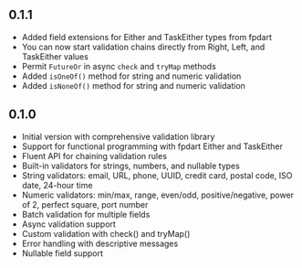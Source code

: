 ## 0.1.1

- Added field extensions for Either and TaskEither types from fpdart
- You can now start validation chains directly from Right, Left, and TaskEither values
- Permit `FutureOr` in async `check` and `tryMap` methods
- Added `isOneOf()` method for string and numeric validation
- Added `isNoneOf()` method for string and numeric validation

## 0.1.0

- Initial version with comprehensive validation library
- Support for functional programming with fpdart Either and TaskEither
- Fluent API for chaining validation rules
- Built-in validators for strings, numbers, and nullable types
- String validators: email, URL, phone, UUID, credit card, postal code, ISO date, 24-hour time
- Numeric validators: min/max, range, even/odd, positive/negative, power of 2, perfect square, port number
- Batch validation for multiple fields
- Async validation support
- Custom validation with check() and tryMap()
- Error handling with descriptive messages
- Nullable field support
